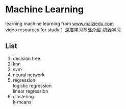 # Machine Learning  
learning machine learning from www.maiziedu.com  
video resources for study： [深度学习基础介绍-机器学习](http://www.maiziedu.com/course/373/)  
## List
1. decision tree
2. knn
3. svm
4. neural network
5. regression  
    logistic regression  
    linear regression  
6. clustering  
    k-means
